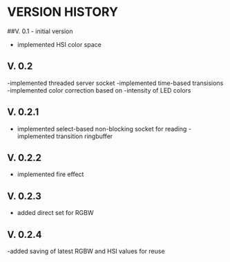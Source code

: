 # VERSION HISTORY

##V. 0.1 - initial version
- implemented HSI color space

## V. 0.2
-implemented threaded server socket
-implemented time-based transisions
-implemented color correction based on
-intensity of LED colors

## V. 0.2.1
- implemented select-based non-blocking socket for reading
-implemented transition ringbuffer

## V. 0.2.2
- implemented fire effect

## V. 0.2.3
- added direct set for RGBW

## V. 0.2.4
-added saving of latest RGBW and HSI values for reuse
